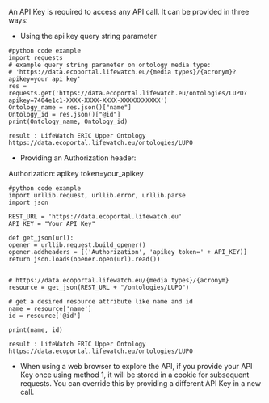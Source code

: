 An API Key is required to access any API call. It can be provided in three ways:
- Using the api key query string parameter
```
#python code example
import requests
# example query string parameter on ontology media type:
# 'https://data.ecoportal.lifewatch.eu/{media types}/{acronym}?apikey=your api key'
res = requests.get('https://data.ecoportal.lifewatch.eu/ontologies/LUPO?apikey=7404e1c1-XXXX-XXXX-XXXX-XXXXXXXXXXX')
Ontology_name = res.json()["name"]
Ontology_id = res.json()["@id"]
print(Ontology_name, Ontology_id)
```
```
result : LifeWatch ERIC Upper Ontology https://data.ecoportal.lifewatch.eu/ontologies/LUPO
```

- Providing an Authorization header:

Authorization: apikey token=your_apikey

```
#python code example
import urllib.request, urllib.error, urllib.parse
import json

REST_URL = 'https://data.ecoportal.lifewatch.eu'
API_KEY = "Your API Key"

def get_json(url):
opener = urllib.request.build_opener()
opener.addheaders = [('Authorization', 'apikey token=' + API_KEY)]
return json.loads(opener.open(url).read())


# https://data.ecoportal.lifewatch.eu/{media types}/{acronym}
resource = get_json(REST_URL + "/ontologies/LUPO")

# get a desired resource attribute like name and id
name = resource['name']
id = resource['@id']

print(name, id)
```

```
result : LifeWatch ERIC Upper Ontology https://data.ecoportal.lifewatch.eu/ontologies/LUPO
```

- When using a web browser to explore the API, if you provide your API Key once using method 1, it will be stored in a cookie for subsequent requests. You can override this by providing a different API Key in a new call.
